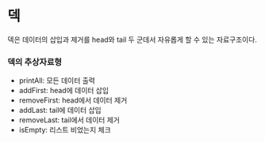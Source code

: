# 덱
덱은 데이터의 삽입과 제거를 head와 tail 두 군데서 자유롭게 할 수 있는 자료구조이다.

### 덱의 추상자료형
- printAll: 모든 데이터 출력
- addFirst: head에 데이터 삽입
- removeFirst: head에서 데이터 제거
- addLast: tail에 데이터 삽입
- removeLast: tail에서 데이터 제거
- isEmpty: 리스트 비었는지 체크
